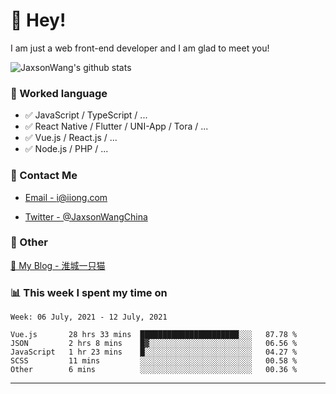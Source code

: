 # 👋 Hey!

I am just a web front-end developer and I am glad to meet you!

![JaxsonWang's github stats](https://github-readme-stats.vercel.app/api?username=JaxsonWang&&show_icons=true&&title_color=1abc9c&&icon_color=1abc9c)


### 📝 Worked language

- ✅ JavaScript / TypeScript / ...
- ✅ React Native / Flutter / UNI-App / Tora / ...
- ✅ Vue.js / React.js / ...
- ✅ Node.js / PHP / ...

### 📮 Contact Me

- [Email - i@iiong.com](mailto:i@iiong.com)

- [Twitter - @JaxsonWangChina](https://twitter.com/JaxsonWangChina)

### 🤪 Other

[📌 My Blog - 淮城一只猫](https://iiong.com)

### 📊 This week I spent my time on

<!--START_SECTION:waka-->
```text
Week: 06 July, 2021 - 12 July, 2021

Vue.js       28 hrs 33 mins  ██████████████████████░░░   87.78 % 
JSON         2 hrs 8 mins    █▓░░░░░░░░░░░░░░░░░░░░░░░   06.56 % 
JavaScript   1 hr 23 mins    █░░░░░░░░░░░░░░░░░░░░░░░░   04.27 % 
SCSS         11 mins         ░░░░░░░░░░░░░░░░░░░░░░░░░   00.58 % 
Other        6 mins          ░░░░░░░░░░░░░░░░░░░░░░░░░   00.36 % 
```
<!--END_SECTION:waka-->

---
